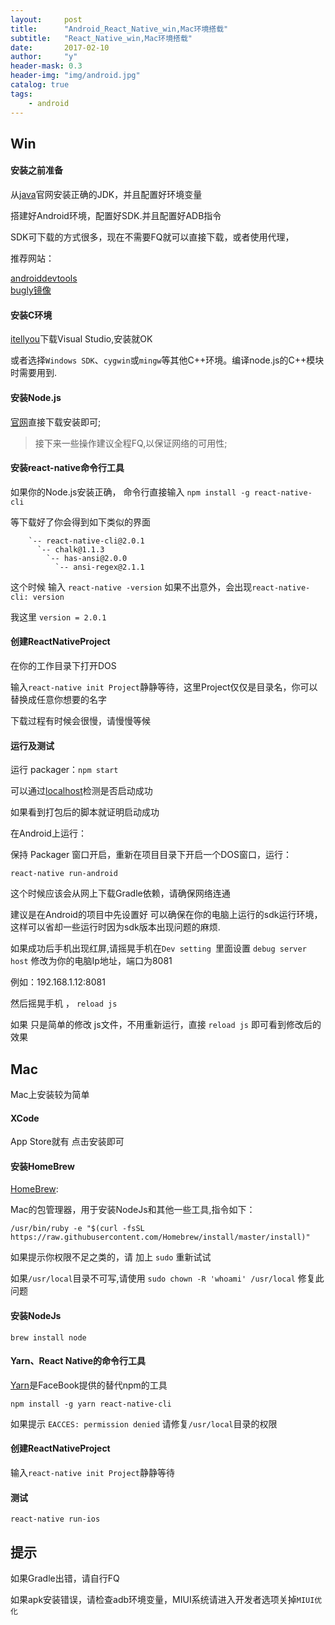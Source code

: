 ```yaml
---
layout:     post
title:      "Android_React_Native_win,Mac环境搭载"
subtitle:   "React_Native_win,Mac环境搭载"
date:       2017-02-10
author:     "y"
header-mask: 0.3
header-img: "img/android.jpg"
catalog: true
tags:
    - android
---
```


## Win

#### 安装之前准备


从[java](http://www.oracle.com/technetwork/java/javase/downloads/index-jsp-138363.html)官网安装正确的JDK，并且配置好环境变量<br>

搭建好Android环境，配置好SDK.并且配置好ADB指令

SDK可下载的方式很多，现在不需要FQ就可以直接下载，或者使用代理，<br>

推荐网站：

[androiddevtools](http://androiddevtools.cn/)<br>
[bugly镜像](http://android-mirror.bugly.qq.com:8080/include/usage.html)<br>


#### 安装C环境

[itellyou](http://msdn.itellyou.cn/)下载Visual Studio,安装就OK<br>

或者选择`Windows SDK`、`cygwin`或`mingw`等其他C++环境。编译node.js的C++模块时需要用到.

#### 安装Node.js

[官网](https://nodejs.org/en/)直接下载安装即可;


>接下来一些操作建议全程FQ,以保证网络的可用性;

#### 安装react-native命令行工具

如果你的Node.js安装正确， 命令行直接输入 `npm install -g react-native-cli`

等下载好了你会得到如下类似的界面

		`-- react-native-cli@2.0.1
		  `-- chalk@1.1.3
		    `-- has-ansi@2.0.0
		      `-- ansi-regex@2.1.1

这个时候 输入 `react-native -version` 如果不出意外，会出现`react-native-cli: version`<br>

我这里 `version = 2.0.1`

#### 创建ReactNativeProject


在你的工作目录下打开DOS<br>

输入`react-native init Project`静静等待，这里Project仅仅是目录名，你可以替换成任意你想要的名字<br>

下载过程有时候会很慢，请慢慢等候


#### 运行及测试


运行 packager：`npm start`<br>

可以通过[localhost](http://localhost:8081/index.android.bundle?platform=android)检测是否启动成功<br>

如果看到打包后的脚本就证明启动成功<br>

在Android上运行：<br>

保持 Packager 窗口开启，重新在项目目录下开启一个DOS窗口，运行：

`react-native run-android`

这个时候应该会从网上下载Gradle依赖，请确保网络连通<br>

建议是在Android的项目中先设置好 可以确保在你的电脑上运行的sdk运行环境，这样可以省却一些运行时因为sdk版本出现问题的麻烦. <br>


如果成功后手机出现红屏,请摇晃手机在`Dev setting `里面设置 `debug server host` 修改为你的电脑Ip地址，端口为8081

例如：192.168.1.12:8081<br>

然后摇晃手机 ， `reload js`

如果 只是简单的修改 js文件，不用重新运行，直接 `reload js`  即可看到修改后的效果



## Mac

Mac上安装较为简单<br>

#### XCode

App Store就有 点击安装即可

#### 安装HomeBrew

[HomeBrew](http://brew.sh/index_zh-cn.html): 

Mac的包管理器，用于安装NodeJs和其他一些工具,指令如下：<br>

`/usr/bin/ruby -e "$(curl -fsSL https://raw.githubusercontent.com/Homebrew/install/master/install)"`

如果提示你权限不足之类的，请 加上 `sudo` 重新试试<br>

如果`/usr/local`目录不可写,请使用 `sudo chown -R 'whoami' /usr/local` 修复此问题<br>

#### 安装NodeJs

`brew install node`

#### Yarn、React Native的命令行工具

[Yarn](https://yarnpkg.com/lang/en/)是FaceBook提供的替代npm的工具

`npm install -g yarn react-native-cli`

如果提示 `EACCES: permission denied` 请修复`/usr/local`目录的权限



#### 创建ReactNativeProject

输入`react-native init Project`静静等待


#### 测试 

`react-native run-ios`

## 提示

如果Gradle出错，请自行FQ<br>

如果apk安装错误，请检查adb环境变量，MIUI系统请进入开发者选项关掉`MIUI优化`